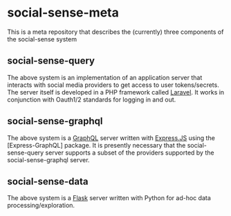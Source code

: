 # social-sense-meta
This is a meta repository that describes the (currently) three components of the social-sense system


## social-sense-query
The above system is an implementation of an application server that interacts with social media providers to get access to user tokens/secrets. 
The server itself is developed in a PHP framework called [Laravel](https://laravel.com/). It works in conjunction with Oauth1/2 standards for logging in and out.

## social-sense-graphql
The above system is a [GraphQL](https://graphql.org/) server written with [Express.JS](https://expressjs.com/) using the [Express-GraphQL] package.
It is presently necessary that the social-sense-query server supports a subset of the providers supported by the social-sense-graphql server.


## social-sense-data
The above system is a [Flask](http://flask.pocoo.org/) server written with Python for ad-hoc data processing/exploration. 
